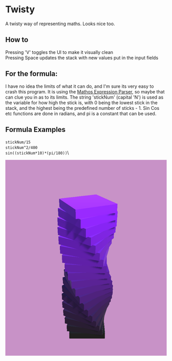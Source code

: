 # Twisty
A twisty way of representing maths. Looks nice too.

## How to
Pressing 'V' toggles the UI to make it visually clean\
Pressing Space updates the stack with new values put in the input fields

## For the formula:
I have no idea the limits of what it can do, and I'm sure its very easy to crash this program. It is using the [Mathos Expression Parser](https://github.com/MathosProject/Mathos-Parser), so maybe that can clue you in as to its limits. The string 'stickNum' (capital 'N') is used as the variable for how high the stick is, with 0 being the lowest stick in the stack, and the highest being the predefined number of sticks - 1. Sin Cos etc functions are done in radians, and pi is a constant that can be used.

## Formula Examples
`stickNum/15`\
`stickNum^2/400`\
`sin((stickNum*10)*(pi/180))`\

![Image Of Twisty](https://github.com/conradrobinson/twisty/blob/main/twisty.png?raw=true)
